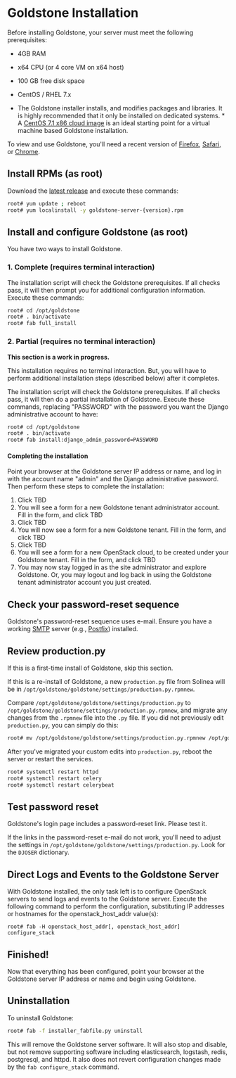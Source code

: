 # Goldstone Installation

Before installing Goldstone, your server must meet the following prerequisites:

* 4GB RAM
* x64 CPU (or 4 core VM on x64 host)
* 100 GB free disk space
* CentOS / RHEL 7.x

* The Goldstone installer installs, and modifies packages and libraries.  It is highly recommended that it only be installed on dedicated systems. *  A [CentOS 7.1 x86 cloud image](http://cloud.centos.org/centos/7/images/) is an ideal starting point for a virtual machine based Goldstone installation.

To view and use Goldstone, you'll need a recent version of [Firefox](https://www.mozilla.org/en-US/firefox/products/), [Safari](https://www.apple.com/safari/), or [Chrome](https://www.google.com/intl/en-US/chrome/browser).

## Install RPMs (as root)

Download the [latest release](https://github.com/Solinea/goldstone-server/releases) and execute these commands:

```bash
root# yum update ; reboot
root# yum localinstall -y goldstone-server-{version}.rpm
```

## Install and configure Goldstone (as root)

You have two ways to install Goldstone.

### 1. Complete (requires terminal interaction)

The installation script will check the Goldstone prerequisites. If all checks pass, it will then prompt you for additional configuration information. Execute these commands:

```bash
root# cd /opt/goldstone
root# . bin/activate
root# fab full_install
```

### 2. Partial (requires no terminal interaction)

**This section is a work in progress.**

This installation requires no terminal interaction. But, you will have to perform additional installation steps (described below) after it completes.

The installation script will check the Goldstone prerequisites. If all checks pass, it will then do a partial installation of Goldstone. Execute these commands, replacing "PASSWORD" with the password you want the Django administrative account to have:

```bash
root# cd /opt/goldstone
root# . bin/activate
root# fab install:django_admin_password=PASSWORD
```

#### Completing the installation

Point your browser at the Goldstone server IP address or name, and log in with the account name "admin" and the Django administrative password.  Then perform these steps to complete the installation:

1. Click TBD
2. You will see a form for a new Goldstone tenant administrator account. Fill in the form, and click TBD
1. Click TBD
2. You will now see a form for a new Goldstone tenant. Fill in the form, and click TBD
3. Click TBD
3. You will see a form for a new OpenStack cloud, to be created under your Goldstone tenant. Fill in the form, and click TBD
4. You may now stay logged in as the site administrator and explore Goldstone. Or, you may logout and log back in using the Goldstone tenant administrator account you just created.


## Check your password-reset sequence

Goldstone's password-reset sequence uses e-mail. Ensure you have a working [SMTP](https://en.wikipedia.org/wiki/Simple_Mail_Transfer_Protocol) server (e.g., [Postfix](http://www.postfix.org)) installed.

## Review production.py

If this is a first-time install of Goldstone, skip this section.

If this is a re-install of Goldstone, a new `production.py` file from Solinea will be in
`/opt/goldstone/goldstone/settings/production.py.rpmnew`.

Compare `/opt/goldstone/goldstone/settings/production.py` to
`/opt/goldstone/goldstone/settings/production.py.rpmnew`, and migrate any changes from the `.rpmnew` file into the `.py` file. If you did not previously edit `production.py`, you can simply do this:

```bash
root# mv /opt/goldstone/goldstone/settings/production.py.rpmnew /opt/goldstone/goldstone/settings.production.py.
```

After you've migrated your custom edits into `production.py`, reboot the server or restart the services.

```bash
root# systemctl restart httpd
root# systemctl restart celery
root# systemctl restart celerybeat
```

## Test password reset

Goldstone's login page includes a password-reset link. Please test it.

If the links in the password-reset e-mail do not work, you'll need to adjust the settings in `/opt/goldstone/goldstone/settings/production.py`. Look for the `DJOSER` dictionary.


## Direct Logs and Events to the Goldstone Server

With Goldstone installed, the only task left is to configure OpenStack servers to send logs and events to the Goldstone server. Execute the following command to perform the configuration, substituting IP addresses or hostnames for the openstack_host_addr value(s):

    root# fab -H openstack_host_addr[, openstack_host_addr] configure_stack


## Finished!

Now that everything has been configured, point your browser at the Goldstone server IP address or name and begin using Goldstone.

## Uninstallation

To uninstall Goldstone:
```bash
root# fab -f installer_fabfile.py uninstall
```

This will remove the Goldstone server software.  It will also stop and disable, but not remove supporting software including elasticsearch, logstash, redis, postgresql, and httpd.  It also does not revert configuration changes made by the `fab configure_stack` command.
